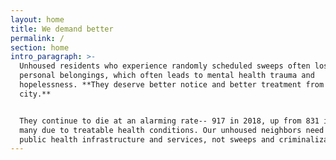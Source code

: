 ```yaml
---
layout: home
title: We demand better
permalink: /
section: home
intro_paragraph: >-
  Unhoused residents who experience randomly scheduled sweeps often lose vital
  personal belongings, which often leads to mental health trauma and
  hopelessness. **They deserve better notice and better treatment from the
  city.**


  They continue to die at an alarming rate-- 917 in 2018, up from 831 in 2017--
  many due to treatable health conditions. Our unhoused neighbors need better
  public health infrastructure and services, not sweeps and criminalization.Â
---
```


